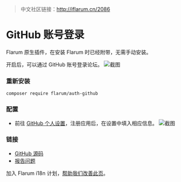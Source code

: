 > 中文社区链接：http://iflarum.cn/2086

# GitHub 账号登录

Flarum 原生插件，在安装 Flarum 时已经附带，无需手动安装。

开启后，可以通过 GitHub 账号登录论坛。
![截图](https://s1.ax1x.com/2020/08/11/aXiVtU.png)

### 重新安装

```
composer require flarum/auth-github
```

### 配置

- 前往 [GitHub 个人设置](https://github.com/settings/developers)，注册应用后，在设置中填入相应信息。
![截图](https://s1.ax1x.com/2020/08/11/aXPjk8.png)

### 链接
- [GitHub 源码](https://github.com/flarum/auth-github)
- [报告问题](https://github.com/flarum/auth-github/issues)

加入 Flarum i18n 计划，[帮助我们改善此页](https://github.com/Flarum-i18n/extension-release-posts-zh-cn/edit/master/flarum-auth-github.md)。